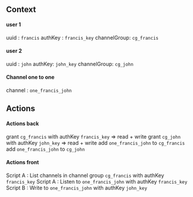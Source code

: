 
## Context

#### user 1

uuid : `francis`
authKey : `francis_key`
channelGroup: `cg_francis`

#### user 2

uuid : `john`
authKey: `john_key`
channelGroup: `cg_john`


#### Channel one to one

channel : `one_francis_john`

## Actions

#### Actions back

grant `cg_francis` with authKey `francis_key` => read + write
grant `cg_john` with authKey `john_key` => read + write
add `one_francis_john` to `cg_francis`
add `one_francis_john` to `cg_john`


#### Actions front

Script A : List channels in channel group `cg_francis` with authKey `francis_key`
Script A : Listen to `one_francis_john` with authKey `francis_key`
Script B : Write  to `one_francis_john` with authKey `john_key`

